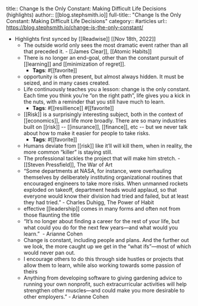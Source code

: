 title:: Change Is the Only Constant: Making Difficult Life Decisions (highlights)
author:: [[blog.stephsmith.io]]
full-title:: "Change Is the Only Constant: Making Difficult Life Decisions"
category:: #articles
url:: https://blog.stephsmith.io/change-is-the-only-constant/

- Highlights first synced by [[Readwise]] [[Nov 18th, 2022]]
	- The outside world only sees the most dramatic event rather than all that preceded it. - [[James Clear]], [[Atomic Habits]]
	- There is no longer an end-goal, other than the constant pursuit of [[learning]] and [[minimization of regret]].
		- **Tags**: #[[favorite]]
	- opportunity is often present, but almost always hidden. It must be seized, and in many cases created.
	- Life continuously teaches you a lesson: change is the only constant. Each time you think you’re “on the right path”, life gives you a kick in the nuts, with a reminder that you still have much to learn.
		- **Tags**: #[[resillience]] #[[favorite]]
	- [[Risk]] is a surprisingly interesting subject, both in the context of [[economics]], and life more broadly. There are so many industries built on [[risk]] -- [[insurance]], [[finance]], etc -- but we never talk about how to make it easier for people to take risks.
		- **Tags**: #[[favorite]]
	- Humans deviate from [[risk]] like it’ll will kill them, when in reality, the more common “killer” is staying still.
	- The professional tackles the project that will make him stretch. - [[Steven Pressfield]], The War of Art
	- “Some departments at NASA, for instance, were overhauling themselves by deliberately instituting organizational routines that encouraged engineers to take more risks. When unmanned rockets exploded on takeoff, department heads would applaud, so that everyone would know their division had tried and failed, but at least they had tried.” - Charles Duhigg, The Power of Habit
	- effective [[leadership]] comes in many forms and often not from those flaunting the title
	- “It’s no longer about finding a career for the rest of your life, but what could you do for the next few years—and what would you learn.”  - Arianne Cohen
	- Change is constant, including people and plans. And the further out we look, the more caught up we get in the “what ifs”—most of which would never pan out.
	- I encourage others to do this through side hustles or projects that allow them to learn, while also working towards some passion of theirs
	- Anything from developing software to giving gardening advice to running your own nonprofit, such extracurricular activities will help strengthen other muscles—and could make you more desirable to other employers.” - Arianne Cohen